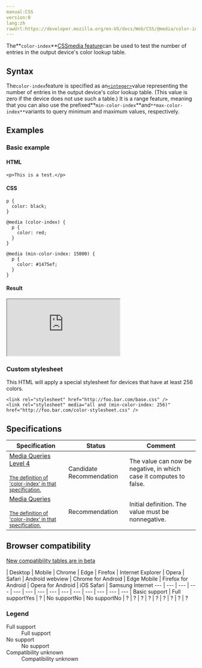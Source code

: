 ```yaml
---
manual:CSS
version:0
lang:zh
rawUrl:https://developer.mozilla.org/en-US/docs/Web/CSS/@media/color-index
---
```






The**`color-index`**[CSS](%28421 "")[media feature](%34551 "")can be used to test the number of entries in the output device&#39;s color lookup table.


## Syntax<a name="Syntax"></a>


The`color-index`feature is specified as an[`<integer>`](%28331 "The <integer> CSS data type is a special type of <number> that represents a whole number, whether positive or negative. Integers can be used in numerous CSS properties, such as column-count, counter-increment, grid-column, grid-row, and z-index.")value representing the number of entries in the output device&#39;s color lookup table. (This value is zero if the device does not use such a table.) It is a range feature, meaning that you can also use the prefixed**`min-color-index`**and`**max-color-index**`variants to query minimum and maximum values, respectively.


## Examples<a name="Examples"></a>

### Basic example<a name="Basic_example"></a>

#### HTML<a name="HTML"></a>

```
<p>This is a test.</p>
```

#### CSS<a name="CSS"></a>

```
p {
  color: black;
}

@media (color-index) {
  p {
    color: red;
  }
}

@media (min-color-index: 15000) {
  p {
    color: #1475ef;
  }
}
```

#### Result<a name="Result"></a>


<iframe src='https://mdn.mozillademos.org/en-US/docs/Web/CSS/@media/color-index$samples/Basic_example?revision=1385141' width='null' height='null'></iframe>



### Custom stylesheet<a name="Custom_stylesheet"></a>


This HTML will apply a special stylesheet for devices that have at least 256 colors.


```
<link rel="stylesheet" href="http://foo.bar.com/base.css" />
<link rel="stylesheet" media="all and (min-color-index: 256)" href="http://foo.bar.com/color-stylesheet.css" />
```

## Specifications<a name="Specifications"></a>

Specification | Status | Comment 
 ---  |  ---  |  ---  | 
[Media Queries Level 4<br></br><small>The definition of &#39;color-index&#39; in that specification.</small>](%35371 "") | Candidate Recommendation | The value can now be negative, in which case it computes to false. 
[Media Queries<br></br><small>The definition of &#39;color-index&#39; in that specification.</small>](%35372 "") | Recommendation | Initial definition. The value must be nonnegative. 


## Browser compatibility<a name="Browser_compatibility"></a>
[New compatibility tables are in beta<i></i>](%3360 "")

 | <abbr>Desktop<i></i></abbr> | <abbr>Mobile<i></i></abbr> 
 | <abbr>Chrome<i></i></abbr> | <abbr>Edge<i></i></abbr> | <abbr>Firefox<i></i></abbr> | <abbr>Internet Explorer<i></i></abbr> | <abbr>Opera<i></i></abbr> | <abbr>Safari<i></i></abbr> | <abbr>Android webview<i></i></abbr> | <abbr>Chrome for Android<i></i></abbr> | <abbr>Edge Mobile<i></i></abbr> | <abbr>Firefox for Android<i></i></abbr> | <abbr>Opera for Android<i></i></abbr> | <abbr>iOS Safari<i></i></abbr> | <abbr>Samsung Internet<i></i></abbr> 
 ---  |  ---  |  ---  |  ---  |  ---  |  ---  |  ---  |  ---  |  ---  |  ---  |  ---  |  ---  |  ---  |  ---  | 
Basic support | <abbr>Full support</abbr>Yes | <abbr>?</abbr> | <abbr>No support</abbr>No | <abbr>No support</abbr>No | <abbr>?</abbr> | <abbr>?</abbr> | <abbr>?</abbr> | <abbr>?</abbr> | <abbr>?</abbr> | <abbr>?</abbr> | <abbr>?</abbr> | <abbr>?</abbr> | <abbr>?</abbr> 


### Legend<a name="Legend"></a>
<dl><dt id=''><abbr>Full support</abbr></dt><dd>Full support</dd><dt id=''><abbr>No support</abbr></dt><dd>No support</dd><dt id=''><abbr>Compatibility unknown</abbr></dt><dd>Compatibility unknown</dd></dl>



